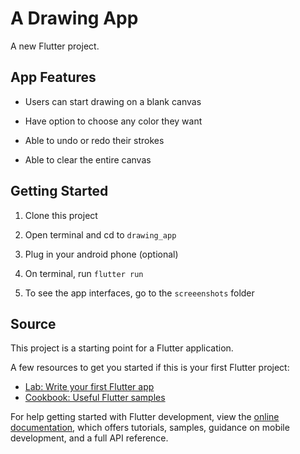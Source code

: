 # A Drawing App

A new Flutter project.

## App Features

- Users can start drawing on a blank canvas

- Have option to choose any color they want

- Able to undo or redo their strokes

- Able to clear the entire canvas

## Getting Started

1. Clone this project

2. Open terminal and cd to `drawing_app`

3. Plug in your android phone (optional)

4. On terminal, run `flutter run`

5. To see the app interfaces, go to the `screeenshots` folder

## Source

This project is a starting point for a Flutter application.

A few resources to get you started if this is your first Flutter project:

- [Lab: Write your first Flutter app](https://docs.flutter.dev/get-started/codelab)
- [Cookbook: Useful Flutter samples](https://docs.flutter.dev/cookbook)

For help getting started with Flutter development, view the
[online documentation](https://docs.flutter.dev/), which offers tutorials,
samples, guidance on mobile development, and a full API reference.
